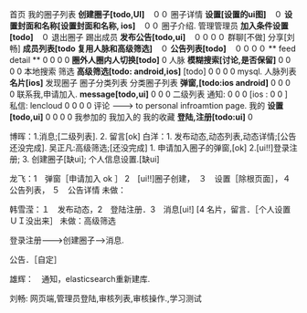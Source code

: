 首页
	我的圈子列表
    **创建圈子[todo,UI]**　００
    圈子详情
    	**设置[设置的ui图]**　０
        	**设置封面和名称[设置封面和名称, ios]**　００
            圈子介绍.
            管理管理员
            **加入条件设置[todo]**　０
            退出圈子
            踢出成员
        **发布公告[todo,ui]**　００００
        群聊[不做]
        分享[刘畅]
        **成员列表[todo 复用人脉和高级筛选]**　０
        **公告列表[todo]**　００００
    	** feed detail ** 0 0 0 0
        **圈外人圈内人切换[todo]** 0
人脉
	**模糊搜索[讨论,是否保留]** 0 0 0 0
    本地搜索
    筛选
    **高级筛选[todo: android,ios]** [todo] 0 0 0 0 mysql.
    人脉列表
    **名片[ios]**
发现圈子
	圈子分类列表
    分类圈子列表
    **弹窗,[todo:ios android]** 0 0 0 0
    	联系我,申请加入.
**message[todo,ui]** 0 0 0
	二级列表
    	通知: 0 0 0 [ios : 0 0 ]
        私信: lencloud 0 0 0 0
        评论 ---> to personal infroamtion page.
我的
	**设置[todo,ui]** 0 0 0 0
    我参加的
    我加入的
    我的收藏
**登陆,注册[todo:ui]**  0


博晖：1.消息;[二级列表]. 2. 留言[ok]
白洋：1. 发布动态,动态列表,动态详情;[公告还没完成].
吴正凡:高级筛选;[还没完成] 1. 申请加入圈子的弹窗,[ok] 2.[ui!!]登录注册; 3. 创建圈子[缺ui];
	个人信息设置.[缺ui]

龙飞：1　弹窗［申请加入 ok ］   2　[ui!!]圈子创建，　３　设置［除根页面］，４　公告列表，
	５　公告详情
    未做：

韩雪滢：１　发布动态，2　登陆注册．3　消息[ui!]
	[4 名片，留言．［个人设置　ＵＩ没出来］
    未做：高级筛选

登录注册--->创建圈子-->消息.

公告．［自定］

雄辉：　通知，elasticsearch重新建库.

刘畅: 网页端,管理员登陆,审核列表,审核操作.,学习测试

